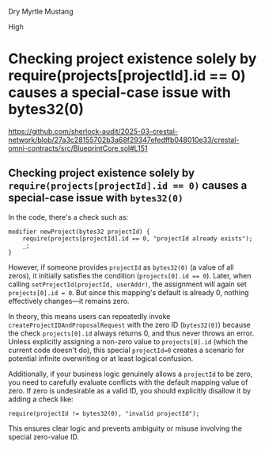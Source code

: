 Dry Myrtle Mustang

High

# Checking project existence solely by require(projects[projectId].id == 0) causes a special-case issue with bytes32(0)


https://github.com/sherlock-audit/2025-03-crestal-network/blob/27a3c28155702b3a68f29347efedffb048010e33/crestal-omni-contracts/src/BlueprintCore.sol#L151
## Checking project existence solely by `require(projects[projectId].id == 0)` causes a special-case issue with `bytes32(0)`

In the code, there's a check such as:

```solidity
modifier newProject(bytes32 projectId) {
    require(projects[projectId].id == 0, "projectId already exists");
    _;
}
```

However, if someone provides `projectId` as `bytes32(0)` (a value of all zeros), it initially satisfies the condition (`projects[0].id == 0`). Later, when calling `setProjectId(projectId, userAddr)`, the assignment will again set `projects[0].id = 0`. But since this mapping's default is already 0, nothing effectively changes—it remains zero.

In theory, this means users can repeatedly invoke `createProjectIDAndProposalRequest` with the zero ID (`bytes32(0)`) because the check `projects[0].id` always returns 0, and thus never throws an error. Unless explicitly assigning a non-zero value to `projects[0].id` (which the current code doesn't do), this special `projectId=0` creates a scenario for potential infinite overwriting or at least logical confusion.

Additionally, if your business logic genuinely allows a `projectId` to be zero, you need to carefully evaluate conflicts with the default mapping value of zero. If zero is undesirable as a valid ID, you should explicitly disallow it by adding a check like:

```solidity
require(projectId != bytes32(0), "invalid projectId");
```

This ensures clear logic and prevents ambiguity or misuse involving the special zero-value ID.